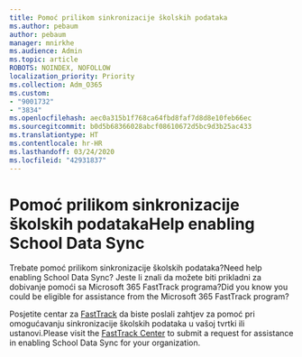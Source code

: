```yaml
---
title: Pomoć prilikom sinkronizacije školskih podataka
ms.author: pebaum
author: pebaum
manager: mnirkhe
ms.audience: Admin
ms.topic: article
ROBOTS: NOINDEX, NOFOLLOW
localization_priority: Priority
ms.collection: Adm_O365
ms.custom:
- "9001732"
- "3834"
ms.openlocfilehash: aec0a315b1f768ca64fbd8faf7d8d8e10feb66ec
ms.sourcegitcommit: b0d5b68366028abcf08610672d5bc9d3b25ac433
ms.translationtype: HT
ms.contentlocale: hr-HR
ms.lasthandoff: 03/24/2020
ms.locfileid: "42931837"
---
```

# <a name="help-enabling-school-data-sync"></a><span data-ttu-id="0ec39-102">Pomoć prilikom sinkronizacije školskih podataka</span><span class="sxs-lookup"><span data-stu-id="0ec39-102">Help enabling School Data Sync</span></span>

<span data-ttu-id="0ec39-103">Trebate pomoć prilikom sinkronizacije školskih podataka?</span><span class="sxs-lookup"><span data-stu-id="0ec39-103">Need help enabling School Data Sync?</span></span> <span data-ttu-id="0ec39-104">Jeste li znali da možete biti prikladni za dobivanje pomoći sa Microsoft 365 FastTrack programa?</span><span class="sxs-lookup"><span data-stu-id="0ec39-104">Did you know you could be eligible for assistance from the Microsoft 365 FastTrack program?</span></span>

<span data-ttu-id="0ec39-105">Posjetite centar za [FastTrack](https://www.microsoft.com/fasttrack) da biste poslali zahtjev za pomoć pri omogućavanju sinkronizacije školskih podataka u vašoj tvrtki ili ustanovi.</span><span class="sxs-lookup"><span data-stu-id="0ec39-105">Please visit the [FastTrack Center](https://www.microsoft.com/fasttrack) to submit a request for assistance in enabling School Data Sync for your organization.</span></span>
